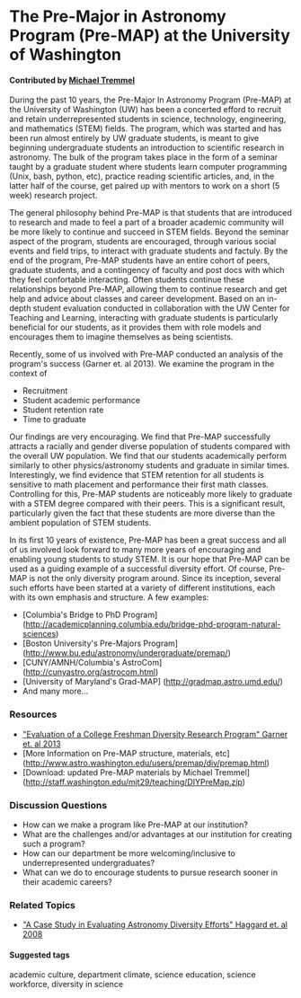 # The Pre-Major in Astronomy Program (Pre-MAP) at the University of Washington

#### Contributed by [Michael Tremmel ](http://staff.washington.edu/mjt29/)

During the past 10 years, the Pre-Major In Astronomy Program (Pre-MAP) at the University of Washington (UW) has been a concerted efford to recruit and retain underrepresented students in science, technology, engineering, and mathematics (STEM) fields. The program, which was started and has been run almost entirely by UW graduate students, is meant to give beginning undergraduate students an introduction to scientific research in astronomy. The bulk of the program takes place in the form of a seminar taught by a graduate student where students learn computer programming (Unix, bash, python, etc), practice reading scientific articles, and, in the latter half of the course, get paired up with mentors to work on a short (5 week) research project.

The general philosophy behind Pre-MAP is that students that are introduced to research and made to feel a part of a broader academic community will be more likely to continue and succeed in STEM fields. Beyond the seminar aspect of the program, students are encouraged, through various social events and field trips, to interact with graduate students and factuly. By the end of the program, Pre-MAP students have an entire cohort of peers, graduate students, and a contingency of faculty and post docs with which they feel confortable interacting. Often students continue these relationships beyond Pre-MAP, allowing them to continue research and get help and advice about classes and career development. Based on an in-depth student evaluation conducted in collaboration with the UW Center for Teaching and Learning, interacting with graduate students is particularly beneficial for our students, as it provides them with role models and encourages them to imagine themselves as being scientists.

Recently, some of us involved with Pre-MAP conducted an analysis of the program's success (Garner et. al 2013). We examine the program in the context of

* Recruitment
* Student academic performance
* Student retention rate
* Time to graduate

Our findings are very encouraging. We find that Pre-MAP successfully attracts a racially and gender diverse population of students compared with the overall UW population. We find that our students academically perform similarly to other physics/astronomy students and graduate in similar times. Interestingly, we find evidence that STEM retention for all students is sensitive to math placement and performance their first math classes. Controlling for this, Pre-MAP students are noticeably more likely to graduate with a STEM degree compared with their peers. This is a significant result, particularly given the fact that these students are more diverse than the ambient population of STEM students.

In its first 10 years of existence, Pre-MAP has been a great success and all of us involved look forward to many more years of encouraging and enabling young students to study STEM. It is our hope that Pre-MAP can be used as a guiding example of a successful diversity effort. Of course, Pre-MAP is not the only diversity program around. Since its inception, several such efforts have been started at a variety of different institutions, each with its own emphasis and structure. A few examples:

* [Columbia's Bridge to PhD Program] (http://academicplanning.columbia.edu/bridge-phd-program-natural-sciences)
* [Boston University's Pre-Majors Program] (http://www.bu.edu/astronomy/undergraduate/premap/)
* [CUNY/AMNH/Columbia's AstroCom] (http://cunyastro.org/astrocom.html)
* [University of Maryland's Grad-MAP] (http://gradmap.astro.umd.edu/)
* And many more...

### Resources 

* ["Evaluation of a College Freshman Diversity Research Program" Garner et. al 2013](http://adsabs.harvard.edu/abs/2013arXiv1311.5486G)
* [More Information on Pre-MAP structure, materials, etc] (http://www.astro.washington.edu/users/premap/diy/premap.html)
* [Download: updated Pre-MAP materials by Michael Tremmel] (http://staff.washington.edu/mjt29/teaching/DIYPreMap.zip)

### Discussion Questions

* How can we make a program like Pre-MAP at our institution?
* What are the challenges and/or advantages at our institution for creating such a program?
* How can our department be more welcoming/inclusive to underrepresented undergraduates?
* What can we do to encourage students to pursue research sooner in their academic careers?

### Related Topics

* ["A Case Study in Evaluating Astronomy Diversity Efforts" Haggard et. al 2008](http://csma.aas.org/spectrum_files/spectrum_Jun08.pdf)

#### Suggested tags

academic culture, department climate, 
science education, science workforce, diversity in science
